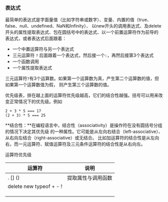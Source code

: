 
### 表达式


最简单的表达式是字面量值（比如字符串或数字）、变量、内置的值（true、false、null、undefined、NaN和Infinity）、
以new开头的调用表达式、及delete开头的属性提取表达式、包在圆括号中的表达式、以一个前置运算符作为前导的
表达式，或者表达式后面跟着：
- 一个中置运算符与另一个表达式
- 三元运算符 `?` 后面跟着一个表达式，然后接一个`:`，再然后接第3个表达式
- 一个函数调用
- 一个属性提取表达式

三元运算符`?`有3个运算数。如果第一个运算数为真，产生第二个运算数的值，但如果第一个运算数值为假，
则产生第三个运算数的值。

优先级表，排在越上面的运算符优先级越高，它们的结合性越强。括号可以用来改变正常情况下的优先级。例如
```
2 + 3 * 5 === 17
(2 + 3) * 5 === 25
```

**结合性：**在编程语言中，结合性（associativity）是操作符在没有圆括号分组的情况下决定其优先级
的一种属性。它可能是从左向右结合（left-associative）、从右向左结合（right-associative）或无结合。
比如加运算符的结合性是从左向右，而一元运算符、赋值运算符及三元条件运算符的结合性是从右向左。

运算符优先级

| 运算符 | 说明 |
|----|----|
| . [] () | 提取属性与调用函数 |
| delete new typeof + - ! |  |
|  |  |
|  |  |
|  |  |
